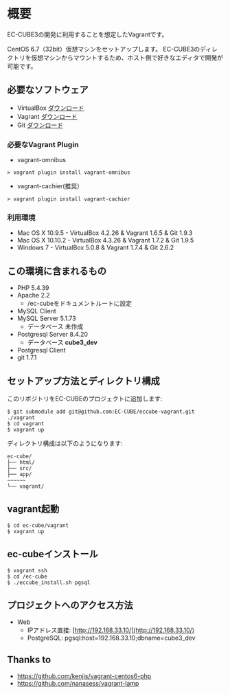 # 概要
EC-CUBE3の開発に利用することを想定したVagrantです。

CentOS 6.7（32bit）仮想マシンをセットアップします。
EC-CUBE3のディレクトリを仮想マシンからマウントするため、ホスト側で好きなエディタで開発が可能です。

## 必要なソフトウェア

* VirtualBox  [ダウンロード](https://www.virtualbox.org/wiki/Downloads)
* Vagrant  [ダウンロード](http://downloads.vagrantup.com/)
* Git  [ダウンロード](http://git-scm.com/downloads)

### 必要なVagrant Plugin

* vagrant-omnibus
```
> vagrant plugin install vagrant-omnibus
```

* vagrant-cachier(推奨）
```
> vagrant plugin install vagrant-cachier 
```


### 利用環境

+ Mac OS X 10.9.5 - VirtualBox 4.2.26 & Vagrant 1.6.5 & Git 1.9.3
+ Mac OS X 10.10.2 - VirtualBox 4.3.26 & Vagrant 1.7.2 & Git 1.9.5
+ Windows 7 - VirtualBox 5.0.8 & Vagrant 1.7.4 & Git 2.6.2

## この環境に含まれるもの

* PHP 5.4.39
* Apache 2.2
  * /ec-cubeをドキュメントルートに設定
* MySQL Client
* MySQL Server 5.1.73
  * データベース 未作成
* Postgresql Server 8.4.20
  * データベース **cube3_dev**
* Postgresql Client
* git 1.7.1

## セットアップ方法とディレクトリ構成

このリポジトリをEC-CUBEのプロジェクトに追加します:

    $ git submodule add git@github.com:EC-CUBE/eccube-vagrant.git ./vagrant
    $ cd vagrant
    $ vagrant up

ディレクトリ構成は以下のようになります:

    ec-cube/
    ├── html/
    ├── src/
    ├── app/
    ~~~~~~
    └── vagrant/

## vagrant起動
```
$ cd ec-cube/vagrant
$ vagrant up
```

## ec-cubeインストール
```
$ vagrant ssh
$ cd /ec-cube
$ ./eccube_install.sh pgsql
```

## プロジェクトへのアクセス方法

* Web
  * IPアドレス直接: [http://192.168.33.10/](http://192.168.33.10/)
  * PostgreSQL: pgsql:host=192.168.33.10;dbname=cube3_dev

## Thanks to

* https://github.com/kenjis/vagrant-centos6-php
* https://github.com/nanasess/vagrant-lamp
